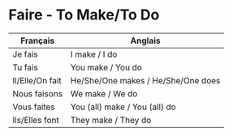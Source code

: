 # Faire - To Make/To Do 

| Français          | Anglais          |
|-------------------|------------------|
| Je fais | I make / I do |
| Tu fais | You make / You do |
| Il/Elle/On fait | He/She/One makes / He/She/One does |
| Nous faisons | We make / We do |
| Vous faites | You (all) make / You (all) do |
| Ils/Elles font | They make / They do |

